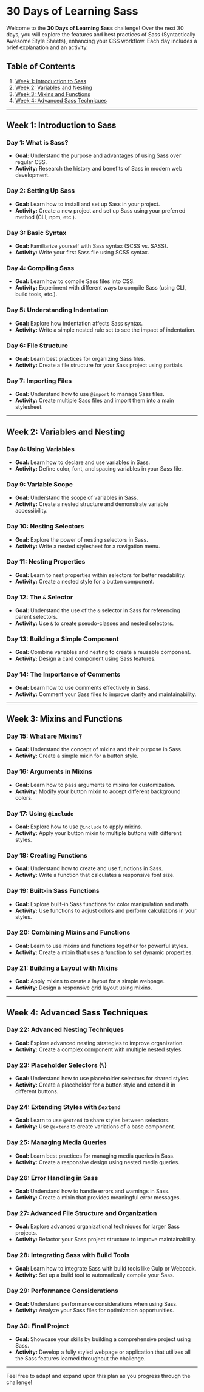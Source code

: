 # 30 Days of Learning Sass

Welcome to the **30 Days of Learning Sass** challenge! Over the next 30 days, you will explore the features and best practices of Sass (Syntactically Awesome Style Sheets), enhancing your CSS workflow. Each day includes a brief explanation and an activity.

## Table of Contents

1. [Week 1: Introduction to Sass](#week-1-introduction-to-sass)
2. [Week 2: Variables and Nesting](#week-2-variables-and-nesting)
3. [Week 3: Mixins and Functions](#week-3-mixins-and-functions)
4. [Week 4: Advanced Sass Techniques](#week-4-advanced-sass-techniques)

---

## Week 1: Introduction to Sass

### Day 1: What is Sass?

- **Goal:** Understand the purpose and advantages of using Sass over regular CSS.
- **Activity:** Research the history and benefits of Sass in modern web development.

### Day 2: Setting Up Sass

- **Goal:** Learn how to install and set up Sass in your project.
- **Activity:** Create a new project and set up Sass using your preferred method (CLI, npm, etc.).

### Day 3: Basic Syntax

- **Goal:** Familiarize yourself with Sass syntax (SCSS vs. SASS).
- **Activity:** Write your first Sass file using SCSS syntax.

### Day 4: Compiling Sass

- **Goal:** Learn how to compile Sass files into CSS.
- **Activity:** Experiment with different ways to compile Sass (using CLI, build tools, etc.).

### Day 5: Understanding Indentation

- **Goal:** Explore how indentation affects Sass syntax.
- **Activity:** Write a simple nested rule set to see the impact of indentation.

### Day 6: File Structure

- **Goal:** Learn best practices for organizing Sass files.
- **Activity:** Create a file structure for your Sass project using partials.

### Day 7: Importing Files

- **Goal:** Understand how to use `@import` to manage Sass files.
- **Activity:** Create multiple Sass files and import them into a main stylesheet.

---

## Week 2: Variables and Nesting

### Day 8: Using Variables

- **Goal:** Learn how to declare and use variables in Sass.
- **Activity:** Define color, font, and spacing variables in your Sass file.

### Day 9: Variable Scope

- **Goal:** Understand the scope of variables in Sass.
- **Activity:** Create a nested structure and demonstrate variable accessibility.

### Day 10: Nesting Selectors

- **Goal:** Explore the power of nesting selectors in Sass.
- **Activity:** Write a nested stylesheet for a navigation menu.

### Day 11: Nesting Properties

- **Goal:** Learn to nest properties within selectors for better readability.
- **Activity:** Create a nested style for a button component.

### Day 12: The `&` Selector

- **Goal:** Understand the use of the `&` selector in Sass for referencing parent selectors.
- **Activity:** Use `&` to create pseudo-classes and nested selectors.

### Day 13: Building a Simple Component

- **Goal:** Combine variables and nesting to create a reusable component.
- **Activity:** Design a card component using Sass features.

### Day 14: The Importance of Comments

- **Goal:** Learn how to use comments effectively in Sass.
- **Activity:** Comment your Sass files to improve clarity and maintainability.

---

## Week 3: Mixins and Functions

### Day 15: What are Mixins?

- **Goal:** Understand the concept of mixins and their purpose in Sass.
- **Activity:** Create a simple mixin for a button style.

### Day 16: Arguments in Mixins

- **Goal:** Learn how to pass arguments to mixins for customization.
- **Activity:** Modify your button mixin to accept different background colors.

### Day 17: Using `@include`

- **Goal:** Explore how to use `@include` to apply mixins.
- **Activity:** Apply your button mixin to multiple buttons with different styles.

### Day 18: Creating Functions

- **Goal:** Understand how to create and use functions in Sass.
- **Activity:** Write a function that calculates a responsive font size.

### Day 19: Built-in Sass Functions

- **Goal:** Explore built-in Sass functions for color manipulation and math.
- **Activity:** Use functions to adjust colors and perform calculations in your styles.

### Day 20: Combining Mixins and Functions

- **Goal:** Learn to use mixins and functions together for powerful styles.
- **Activity:** Create a mixin that uses a function to set dynamic properties.

### Day 21: Building a Layout with Mixins

- **Goal:** Apply mixins to create a layout for a simple webpage.
- **Activity:** Design a responsive grid layout using mixins.

---

## Week 4: Advanced Sass Techniques

### Day 22: Advanced Nesting Techniques

- **Goal:** Explore advanced nesting strategies to improve organization.
- **Activity:** Create a complex component with multiple nested styles.

### Day 23: Placeholder Selectors (`%`)

- **Goal:** Understand how to use placeholder selectors for shared styles.
- **Activity:** Create a placeholder for a button style and extend it in different buttons.

### Day 24: Extending Styles with `@extend`

- **Goal:** Learn to use `@extend` to share styles between selectors.
- **Activity:** Use `@extend` to create variations of a base component.

### Day 25: Managing Media Queries

- **Goal:** Learn best practices for managing media queries in Sass.
- **Activity:** Create a responsive design using nested media queries.

### Day 26: Error Handling in Sass

- **Goal:** Understand how to handle errors and warnings in Sass.
- **Activity:** Create a mixin that provides meaningful error messages.

### Day 27: Advanced File Structure and Organization

- **Goal:** Explore advanced organizational techniques for larger Sass projects.
- **Activity:** Refactor your Sass project structure to improve maintainability.

### Day 28: Integrating Sass with Build Tools

- **Goal:** Learn how to integrate Sass with build tools like Gulp or Webpack.
- **Activity:** Set up a build tool to automatically compile your Sass.

### Day 29: Performance Considerations

- **Goal:** Understand performance considerations when using Sass.
- **Activity:** Analyze your Sass files for optimization opportunities.

### Day 30: Final Project

- **Goal:** Showcase your skills by building a comprehensive project using Sass.
- **Activity:** Develop a fully styled webpage or application that utilizes all the Sass features learned throughout the challenge.

---

Feel free to adapt and expand upon this plan as you progress through the challenge!
